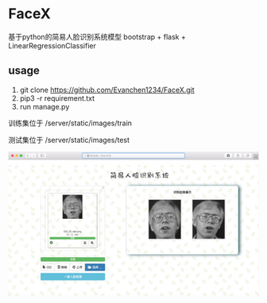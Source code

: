# FaceX

基于python的简易人脸识别系统模型
bootstrap + flask + LinearRegressionClassifier

## usage
1. git clone https://github.com/Evanchen1234/FaceX.git
2. pip3 -r requirement.txt
2. run manage.py

 训练集位于 /server/static/images/train 

 测试集位于 /server/static/images/test

<img src="https://github.com/Evanchen1234/FaceX/blob/master/server/static/images/readme-img.png">
